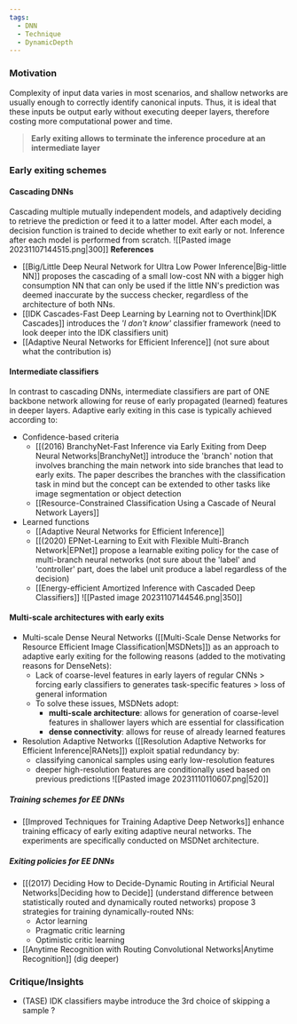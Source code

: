 ```yaml
---
tags:
  - DNN
  - Technique
  - DynamicDepth
---
```

### Motivation
Complexity of input data varies in most scenarios, and shallow networks are usually enough to correctly identify canonical inputs. Thus, it is ideal that these inputs be output early without executing deeper layers, therefore costing more computational power and time.
>**Early exiting allows to terminate the inference procedure at an intermediate layer**
### Early exiting schemes
#### Cascading DNNs
Cascading multiple mutually independent models, and adaptively deciding to retrieve the prediction or feed it to a latter model. After each model, a decision function is trained to decide whether to exit early or not. Inference after each model is performed from scratch.
![[Pasted image 20231107144515.png|300]]
**References**
- [[Big/Little Deep Neural Network for Ultra Low Power Inference|Big-little NN]] proposes the cascading of a small low-cost NN with a bigger high consumption NN that can only be used if the little NN's prediction was deemed inaccurate by the success checker, regardless of the architecture of both NNs. 
- [[IDK Cascades-Fast Deep Learning by Learning not to Overthink|IDK Cascades]] introduces the *'I don't know'* classifier framework (need to look deeper into the IDK classifiers unit)
- [[Adaptive Neural Networks for Efficient Inference]] (not sure about what the contribution is)
#### Intermediate classifiers
In contrast to cascading DNNs, intermediate classifiers are part of ONE backbone network allowing for reuse of early propagated (learned) features in deeper layers. Adaptive early exiting in this case is typically achieved according to:
- Confidence-based criteria
	- [[(2016) BranchyNet-Fast Inference via Early Exiting from Deep Neural Networks|BranchyNet]] introduce the 'branch' notion that involves branching the main network into side branches that lead to early exits. The paper describes the branches with the classification task in mind but the concept can be extended to other tasks like image segmentation or object detection
	- [[Resource-Constrained Classification Using a Cascade of Neural Network Layers]]
- Learned functions
	- [[Adaptive Neural Networks for Efficient Inference]]
	- [[(2020) EPNet-Learning to Exit with Flexible Multi-Branch Network|EPNet]] propose a learnable exiting policy for the case of multi-branch neural networks (not sure about the 'label' and 'controller' part, does the label unit produce a label regardless of the decision)
	- [[Energy-efficient Amortized Inference with Cascaded Deep Classifiers]] 
![[Pasted image 20231107144546.png|350]]
#### Multi-scale architectures with early exits
- Multi-scale Dense Neural Networks ([[Multi-Scale Dense Networks for Resource Efficient Image Classification|MSDNets]]) as an approach to adaptive early exiting for the following reasons (added to the motivating reasons for DenseNets):
	- Lack of coarse-level features in early layers of regular CNNs > forcing early classifiers to generates task-specific features > loss of general information
	- To solve these issues, MSDNets adopt:
		- **multi-scale architecture**: allows for generation of coarse-level features in shallower layers which are essential for classification
		- **dense connectivity**: allows for reuse of already learned features
- Resolution Adaptive Networks ([[Resolution Adaptive Networks for Efficient Inference|RANets]]) exploit spatial redundancy by:
	- classifying canonical samples using early low-resolution features
	- deeper high-resolution features are conditionally used based on previous predictions
![[Pasted image 20231110110607.png|520]]
##### Training schemes for EE DNNs
- [[Improved Techniques for Training Adaptive Deep Networks]] enhance training efficacy of early exiting adaptive neural networks. The experiments are specifically conducted on MSDNet architecture. 
##### Exiting policies for EE DNNs
- [[(2017) Deciding How to Decide-Dynamic Routing in Artificial Neural Networks|Deciding how to Decide]] (understand difference between statistically routed and dynamically routed networks) propose 3 strategies for training dynamically-routed NNs:
	- Actor learning
	- Pragmatic critic learning
	- Optimistic critic learning 
- [[Anytime Recognition with Routing Convolutional Networks|Anytime Recognition]] (dig deeper)
### Critique/Insights
- (TASE) IDK classifiers maybe introduce the 3rd choice of skipping a sample ?